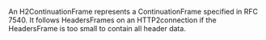 An H2ContinuationFrame represents a ContinuationFrame specified in RFC 7540. It follows HeadersFrames on an HTTP2connection if the HeadersFrame is too small to contain all header data.